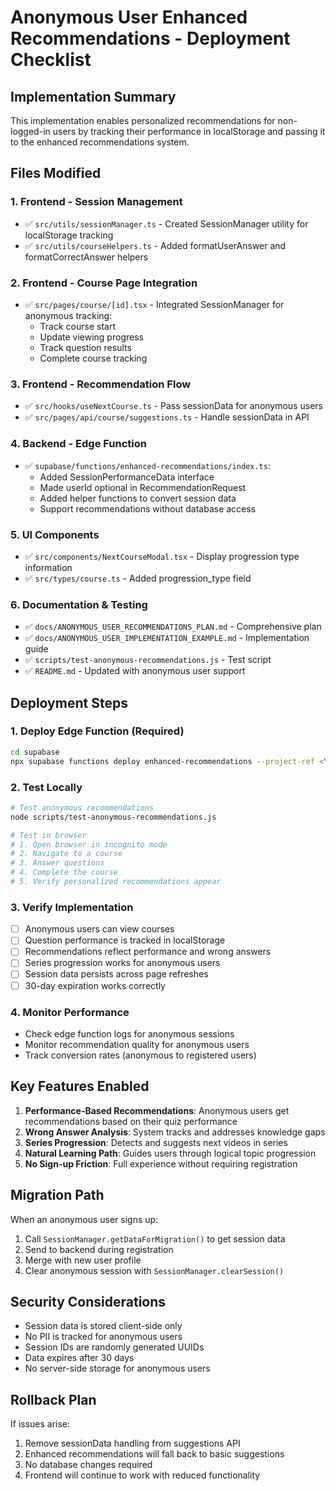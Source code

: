 # Anonymous User Enhanced Recommendations - Deployment Checklist

## Implementation Summary

This implementation enables personalized recommendations for non-logged-in users by tracking their performance in localStorage and passing it to the enhanced recommendations system.

## Files Modified

### 1. **Frontend - Session Management**
- ✅ `src/utils/sessionManager.ts` - Created SessionManager utility for localStorage tracking
- ✅ `src/utils/courseHelpers.ts` - Added formatUserAnswer and formatCorrectAnswer helpers

### 2. **Frontend - Course Page Integration**
- ✅ `src/pages/course/[id].tsx` - Integrated SessionManager for anonymous tracking:
  - Track course start
  - Update viewing progress
  - Track question results
  - Complete course tracking

### 3. **Frontend - Recommendation Flow**
- ✅ `src/hooks/useNextCourse.ts` - Pass sessionData for anonymous users
- ✅ `src/pages/api/course/suggestions.ts` - Handle sessionData in API

### 4. **Backend - Edge Function**
- ✅ `supabase/functions/enhanced-recommendations/index.ts`:
  - Added SessionPerformanceData interface
  - Made userId optional in RecommendationRequest
  - Added helper functions to convert session data
  - Support recommendations without database access

### 5. **UI Components**
- ✅ `src/components/NextCourseModal.tsx` - Display progression type information
- ✅ `src/types/course.ts` - Added progression_type field

### 6. **Documentation & Testing**
- ✅ `docs/ANONYMOUS_USER_RECOMMENDATIONS_PLAN.md` - Comprehensive plan
- ✅ `docs/ANONYMOUS_USER_IMPLEMENTATION_EXAMPLE.md` - Implementation guide
- ✅ `scripts/test-anonymous-recommendations.js` - Test script
- ✅ `README.md` - Updated with anonymous user support

## Deployment Steps

### 1. Deploy Edge Function (Required)
```bash
cd supabase
npx supabase functions deploy enhanced-recommendations --project-ref <YOUR_PROJECT_REF>
```

### 2. Test Locally
```bash
# Test anonymous recommendations
node scripts/test-anonymous-recommendations.js

# Test in browser
# 1. Open browser in incognito mode
# 2. Navigate to a course
# 3. Answer questions
# 4. Complete the course
# 5. Verify personalized recommendations appear
```

### 3. Verify Implementation
- [ ] Anonymous users can view courses
- [ ] Question performance is tracked in localStorage
- [ ] Recommendations reflect performance and wrong answers
- [ ] Series progression works for anonymous users
- [ ] Session data persists across page refreshes
- [ ] 30-day expiration works correctly

### 4. Monitor Performance
- Check edge function logs for anonymous sessions
- Monitor recommendation quality for anonymous users
- Track conversion rates (anonymous to registered users)

## Key Features Enabled

1. **Performance-Based Recommendations**: Anonymous users get recommendations based on their quiz performance
2. **Wrong Answer Analysis**: System tracks and addresses knowledge gaps
3. **Series Progression**: Detects and suggests next videos in series
4. **Natural Learning Path**: Guides users through logical topic progression
5. **No Sign-up Friction**: Full experience without requiring registration

## Migration Path

When an anonymous user signs up:
1. Call `SessionManager.getDataForMigration()` to get session data
2. Send to backend during registration
3. Merge with new user profile
4. Clear anonymous session with `SessionManager.clearSession()`

## Security Considerations

- Session data is stored client-side only
- No PII is tracked for anonymous users
- Session IDs are randomly generated UUIDs
- Data expires after 30 days
- No server-side storage for anonymous users

## Rollback Plan

If issues arise:
1. Remove sessionData handling from suggestions API
2. Enhanced recommendations will fall back to basic suggestions
3. No database changes required
4. Frontend will continue to work with reduced functionality 